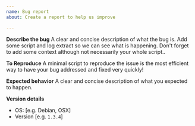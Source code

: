 ```yaml
---
name: Bug report
about: Create a report to help us improve

---
```


**Describe the bug**
A clear and concise description of what the bug is. Add some script and log extract so we can see what is happening. Don't forget to add some context although not necessarily your whole script..

**To Reproduce**
A minimal script to reproduce the issue is the most efficient way to have your bug addressed and fixed very quickly!

**Expected behavior**
A clear and concise description of what you expected to happen.

**Version details**
 - OS: [e.g. Debian, OSX]
 - Version [e.g. `1.3.4`]
